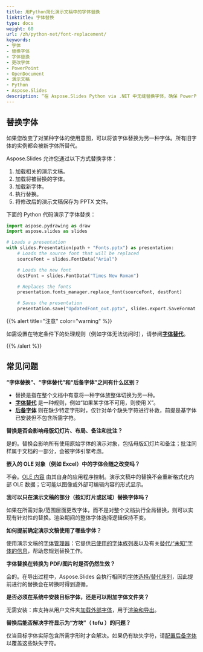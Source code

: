 ```yaml
---
title: 用Python简化演示文稿中的字体替换
linktitle: 字体替换
type: docs
weight: 60
url: /zh/python-net/font-replacement/
keywords:
- 字体
- 替换字体
- 字体替换
- 更改字体
- PowerPoint
- OpenDocument
- 演示文稿
- Python
- Aspose.Slides
description: “在 Aspose.Slides Python via .NET 中无缝替换字体，确保 PowerPoint 和 OpenDocument 演示文稿中的排版一致。”
---
```


## **替换字体**

如果您改变了对某种字体的使用意图，可以将该字体替换为另一种字体。所有旧字体的实例都会被新字体所替代。

Aspose.Slides 允许您通过以下方式替换字体：

1. 加载相关的演示文稿。  
2. 加载将被替换的字体。  
3. 加载新字体。  
4. 执行替换。  
5. 将修改后的演示文稿保存为 PPTX 文件。

下面的 Python 代码演示了字体替换：

```py
import aspose.pydrawing as draw
import aspose.slides as slides

# Loads a presentation
with slides.Presentation(path + "Fonts.pptx") as presentation:
    # Loads the source font that will be replaced
    sourceFont = slides.FontData("Arial")

    # Loads the new font
    destFont = slides.FontData("Times New Roman")

    # Replaces the fonts
    presentation.fonts_manager.replace_font(sourceFont, destFont)

    # Saves the presentation
    presentation.save("UpdatedFont_out.pptx", slides.export.SaveFormat.PPTX)
```

{{% alert title="注意" color="warning" %}} 

如需设置在特定条件下的处理规则（例如字体无法访问时），请参阅[**字体替代**](/slides/zh/python-net/font-substitution/)。 

{{% /alert %}}

## **常见问题**

**“字体替换”、“字体替代”和“后备字体”之间有什么区别？**

- 替换是指在整个文档中有意将一种字体族整体切换为另一种。  
- [**字体替代**](/slides/zh/python-net/font-substitution/) 是一种规则，例如“如果某字体不可用，则使用 X”。  
- [**后备字体**](/slides/zh/python-net/fallback-font/) 则在缺少特定字形时，仅针对单个缺失字符进行补救，前提是基字体已安装但不包含所需字符。

**替换是否会影响母版幻灯片、布局、备注和批注？**

是的。替换会影响所有使用原始字体的演示对象，包括母版幻灯片和备注；批注同样属于文档的一部分，会被字体引擎考虑。

**嵌入的 OLE 对象（例如 Excel）中的字体会随之改变吗？**

不会。[OLE 内容](/slides/zh/python-net/manage-ole/) 由其自身的应用程序控制。演示文稿中的替换不会重新格式化内部 OLE 数据；它可能以图像或外部可编辑内容的形式显示。

**我可以只在演示文稿的部分（按幻灯片或区域）替换字体吗？**

如果在所需对象/范围层面更改字体，而不是对整个文档执行全局替换，则可以实现有针对性的替换。渲染期间的整体字体选择逻辑保持不变。

**如何提前确定演示文稿使用了哪些字体？**

使用演示文稿的[字体管理器](https://reference.aspose.com/slides/python-net/aspose.slides/fontsmanager/)：它提供[已使用的字体族列表](https://reference.aspose.com/slides/python-net/aspose.slides/fontsmanager/get_fonts/)以及有关[替代/“未知”字体的信息](https://reference.aspose.com/slides/python-net/aspose.slides/fontsmanager/get_substitutions/)，帮助您规划替换工作。

**字体替换在转换为 PDF/图片时是否仍然生效？**

会的。在导出过程中，Aspose.Slides 会执行相同的[字体选择/替代序列](/slides/zh/python-net/font-selection-sequence/)，因此提前进行的替换会在转换时得到遵循。

**是否必须在系统中安装目标字体，还是可以附加字体文件夹？**

无需安装：库支持从用户文件夹[加载外部字体](/slides/zh/python-net/custom-font/)，用于[渲染和导出](/slides/zh/python-net/convert-powerpoint/)。

**替换后能否解决字符显示为“方块”（ tofu ）的问题？**

仅当目标字体实际包含所需字形时才会解决。如果仍有缺失字符，请[配置后备字体](/slides/zh/python-net/fallback-font/)以覆盖这些缺失字符。